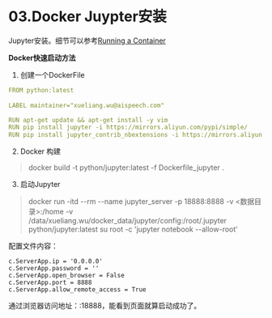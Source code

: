 # 03.Docker Juypter安装

Jupyter安装。细节可以参考[Running a Container](https://jupyter-docker-stacks.readthedocs.io/en/latest/using/running.html)

**Docker快速启动方法**
1. 创建一个DockerFile

```yaml
FROM python:latest
 
LABEL maintainer="xueliang.wu@aispeech.com"

RUN apt-get update && apt-get install -y vim
RUN pip install jupyter -i https://mirrors.aliyun.com/pypi/simple/
RUN pip install jupyter_contrib_nbextensions -i https://mirrors.aliyun.com/pypi/sim
```
2. Docker 构建
> docker build -t python/jupyter:latest -f Dockerfile_jupyter .

3. 启动Jupyter
> docker run -itd --rm --name jupyter_server -p 18888:8888  -v <数据目录>:/home -v /data/xueliang.wu/docker_data/jupyter/config:/root/.jupyter python/jupyter:latest su root -c 'jupyter notebook  --allow-root'

配置文件内容：
```text
c.ServerApp.ip = '0.0.0.0'
c.ServerApp.password = ''
c.ServerApp.open_browser = False
c.ServerApp.port = 8888
c.ServerApp.allow_remote_access = True
```

通过浏览器访问地址：<ip>:18888，能看到页面就算启动成功了。